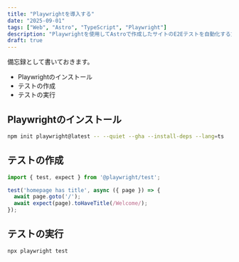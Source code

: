 ```yaml
---
title: "Playwrightを導入する"
date: "2025-09-01"
tags: ["Web", "Astro", "TypeScript", "Playwright"]
description: "Playwrightを使用してAstroで作成したサイトのE2Eテストを自動化する方法を紹介します。"
draft: true
---
```


備忘録として書いておきます。

- Playwrightのインストール
- テストの作成
- テストの実行

## Playwrightのインストール

```sh
npm init playwright@latest -- --quiet --gha --install-deps --lang=ts
```

## テストの作成

```ts
import { test, expect } from '@playwright/test';

test('homepage has title', async ({ page }) => {
  await page.goto('/');
  await expect(page).toHaveTitle(/Welcome/);
});
```

## テストの実行

```sh
npx playwright test
```

